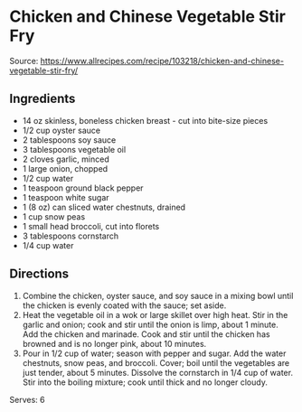 # Chicken and Chinese Vegetable Stir Fry
Source: https://www.allrecipes.com/recipe/103218/chicken-and-chinese-vegetable-stir-fry/

## Ingredients
- 14 oz skinless, boneless chicken breast - cut into bite-size pieces
- 1/2 cup oyster sauce
- 2 tablespoons soy sauce
- 3 tablespoons vegetable oil
- 2 cloves garlic, minced
- 1 large onion, chopped
- 1/2 cup water
- 1 teaspoon ground black pepper
- 1 teaspoon white sugar
- 1 (8 oz) can sliced water chestnuts, drained
- 1 cup snow peas
- 1 small head broccoli, cut into florets
- 3 tablespoons cornstarch
- 1/4 cup water

## Directions
1. Combine the chicken, oyster sauce, and soy sauce in a mixing bowl until the chicken is evenly coated with the sauce; set aside.
2. Heat the vegetable oil in a wok or large skillet over high heat. Stir in the garlic and onion; cook and stir until the onion is limp, about 1 minute. Add the chicken and marinade. Cook and stir until the chicken has browned and is no longer pink, about 10 minutes.
3. Pour in 1/2 cup of water; season with pepper and sugar. Add the water chestnuts, snow peas, and broccoli. Cover; boil until the vegetables are just tender, about 5 minutes. Dissolve the cornstarch in 1/4 cup of water. Stir into the boiling mixture; cook until thick and no longer cloudy.  

Serves: 6
